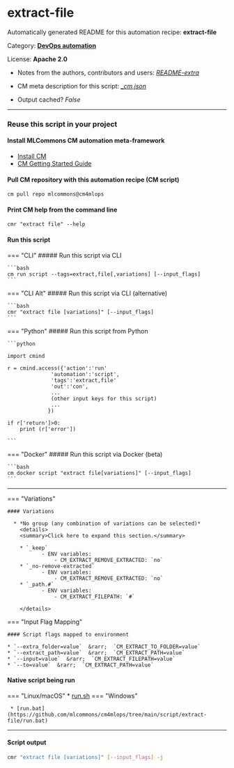 # extract-file
Automatically generated README for this automation recipe: **extract-file**

Category: **[DevOps automation](..)**

License: **Apache 2.0**

* Notes from the authors, contributors and users: [*README-extra*](https://github.com/mlcommons/cm4mlops/tree/main/script/extract-file/README-extra.md)

* CM meta description for this script: *[_cm.json](https://github.com/mlcommons/cm4mlops/tree/main/script/extract-file/_cm.json)*
* Output cached? *False*

---
### Reuse this script in your project

#### Install MLCommons CM automation meta-framework

* [Install CM](https://docs.mlcommons.org/ck/install)
* [CM Getting Started Guide](https://docs.mlcommons.org/ck/getting-started/)

#### Pull CM repository with this automation recipe (CM script)

```cm pull repo mlcommons@cm4mlops```

#### Print CM help from the command line

````cmr "extract file" --help````

#### Run this script

=== "CLI"
    ##### Run this script via CLI

    ```bash
    cm run script --tags=extract,file[,variations] [--input_flags]
    ```
=== "CLI Alt"
    ##### Run this script via CLI (alternative)


    ```bash
    cmr "extract file [variations]" [--input_flags]
    ```

=== "Python"
    ##### Run this script from Python


    ```python

    import cmind

    r = cmind.access({'action':'run'
                  'automation':'script',
                  'tags':'extract,file'
                  'out':'con',
                  ...
                  (other input keys for this script)
                  ...
                 })

    if r['return']>0:
        print (r['error'])

    ```


=== "Docker"
    ##### Run this script via Docker (beta)

    ```bash
    cm docker script "extract file[variations]" [--input_flags]
    ```
___

=== "Variations"


    #### Variations

      * *No group (any combination of variations can be selected)*
        <details>
        <summary>Click here to expand this section.</summary>

        * `_keep`
               - ENV variables:
                   - CM_EXTRACT_REMOVE_EXTRACTED: `no`
        * `_no-remove-extracted`
               - ENV variables:
                   - CM_EXTRACT_REMOVE_EXTRACTED: `no`
        * `_path.#`
               - ENV variables:
                   - CM_EXTRACT_FILEPATH: `#`

        </details>

=== "Input Flag Mapping"


    #### Script flags mapped to environment

    * `--extra_folder=value`  &rarr;  `CM_EXTRACT_TO_FOLDER=value`
    * `--extract_path=value`  &rarr;  `CM_EXTRACT_PATH=value`
    * `--input=value`  &rarr;  `CM_EXTRACT_FILEPATH=value`
    * `--to=value`  &rarr;  `CM_EXTRACT_PATH=value`




#### Native script being run
=== "Linux/macOS"
     * [run.sh](https://github.com/mlcommons/cm4mlops/tree/main/script/extract-file/run.sh)
=== "Windows"

     * [run.bat](https://github.com/mlcommons/cm4mlops/tree/main/script/extract-file/run.bat)
___
#### Script output
```bash
cmr "extract file [variations]" [--input_flags] -j
```